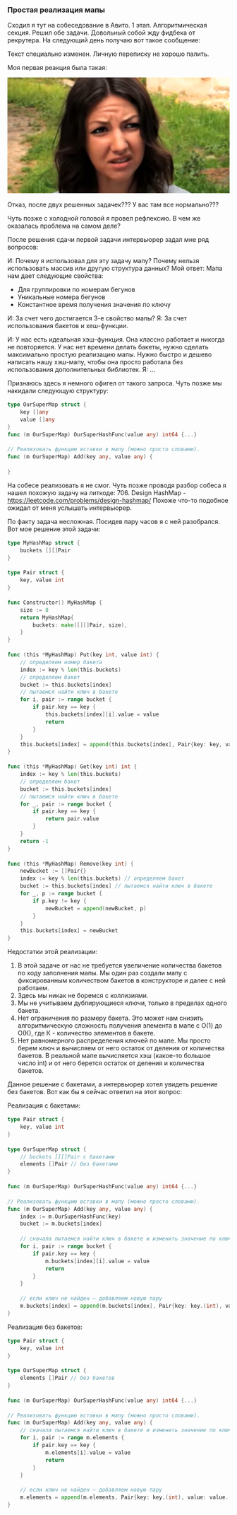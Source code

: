 ### Простая реализация мапы

Сходил я тут на собеседование в Авито.
1 этап. Алгоритмическая секция. Решил обе задачи. Довольный собой жду фидбека от рекрутера. На следующий день получаю вот такое сообщение:

Текст специально изменен. Личную переписку не хорошо палить.

Моя первая реакция была такая:

![wtf](images/what.png)

Отказ, после двух решенных задачек??? У вас там все нормально???

Чуть позже с холодной головой я провел рефлексию. В чем же оказалась проблема на самом деле?

После решения сдачи первой задачи интервьюрер задал мне ряд вопросов:

И:
Почему я использовал для эту задачу мапу? Почему нельзя использовать массив или другую структура данных?
Мой ответ:
Мапа нам дает следующие свойства:
- Для группировки по номерам бегунов
- Уникальные номера бегунов
- Константное время получения значения по ключу

И: За счет чего достигается 3-е свойство мапы?
Я: За счет использования бакетов и хеш-функции.

И: У нас есть идеальная хэш-функция. Она классно работает и никогда не повторяется. У нас нет времени делать бакеты, нужно сделать максимально простую реализацию мапы. Нужно быстро и дешево написать нашу хэш-мапу, чтобы она просто работала без использования дополнительных библиотек.
Я: ...

Признаюсь здесь я немного офигел от такого запроса. Чуть позже мы накидали следующую структуру:

``` go
type OurSuperMap struct {
    key []any 
    value []any
}
func (m OurSuperMap) OurSuperHashFunc(value any) int64 {...}

// Реализовать функцию вставки в мапу (можно просто словами).
func (m OurSuperMap) Add(key any, value any) {

}
```

На собесе реализовать я не смог. Чуть позже проводя разбор собеса я нашел похожую задачу на литкоде:
706. Design HashMap - https://leetcode.com/problems/design-hashmap/
Похоже что-то подобное ожидал от меня услышать интервьюрер.

По факту задача несложная. Посидев пару часов я с ней разобрался. Вот мое решение этой задачи:

``` Go
type MyHashMap struct {
    buckets [][]Pair
}

type Pair struct {
    key, value int
}

func Constructor() MyHashMap {
    size := 8
	return MyHashMap{
		buckets: make([][]Pair, size),
	}
}

func (this *MyHashMap) Put(key int, value int) {
    // определяем номер бакета
	index := key % len(this.buckets)
	// определяем бакет
	bucket := this.buckets[index]
	// пытаемся найти ключ в бакете
	for i, pair := range bucket {
		if pair.key == key {
			this.buckets[index][i].value = value
			return
		}
	}
	this.buckets[index] = append(this.buckets[index], Pair{key: key, value: value})
}

func (this *MyHashMap) Get(key int) int {
    index := key % len(this.buckets)
	// определяем бакет
	bucket := this.buckets[index]
	// пытаемся найти ключ в бакете
	for _, pair := range bucket {
		if pair.key == key {
			return pair.value
		}
	}
	return -1
}

func (this *MyHashMap) Remove(key int) {
    newBucket := []Pair{}
    index := key % len(this.buckets) // определяем бакет
	bucket := this.buckets[index] // пытаемся найти ключ в бакете
	for _, p := range bucket {
		if p.key != key {
			newBucket = append(newBucket, p)
		}
	}
	this.buckets[index] = newBucket
}
```
Недостатки этой реализации:
1) В этой задаче от нас не требуется увеличение количества бакетов по ходу заполнения мапы. Мы один раз создали мапу с фиксированным количеством бакетов в конструкторе и далее с ней работаем. 
2) Здесь мы никак не боремся с коллизиями. 
3) Мы не учитываем дублирующиеся ключи, только в пределах одного бакета.
4) Нет ограничения по размеру бакета. Это может нам снизить алгоритмическую сложность получения элемента в мапе с О(1) до О(К), где К - количество элементов в бакете.
5) Нет равномерного распределения ключей по мапе. Мы просто берем ключ и вычисляем от него остаток от деления от количества бакетов. В реальной мапе вычисляется хэш (какое-то большое число int) и от него берется остаток от деления и количества бакетов.

Данное решение с бакетами, а интервьюрер хотел увидеть решение без бакетов. Вот как бы я сейчас ответил на этот вопрос:

Реализация с бакетами:
``` Go
type Pair struct {
    key, value int
}

type OurSuperMap struct {
    // buckets [][]Pair c бакетами
    elements []Pair // без бакетами
}

func (m OurSuperMap) OurSuperHashFunc(value any) int64 {...}

// Реализовать функцию вставки в мапу (можно просто словами).
func (m OurSuperMap) Add(key any, value any) {
    index := m.OurSuperHashFunc(key)
    bucket := m.buckets[index]

    // сначала пытаемся найти ключ в бакете и изменить значение по ключу
    for i, pair := range bucket {
        if pair.key == key {
            m.buckets[index][i].value = value
            return
        }
    }

    // если ключ не найден — добавляем новую пару
    m.buckets[index] = append(m.buckets[index], Pair{key: key.(int), value: value.(int)})
}
```

Реализация без бакетов:
``` Go
type Pair struct {
    key, value int
}

type OurSuperMap struct {
    elements []Pair // без бакетов
}

func (m OurSuperMap) OurSuperHashFunc(value any) int64 {...}

// Реализовать функцию вставки в мапу (можно просто словами).
func (m OurSuperMap) Add(key any, value any) {
    // сначала пытаемся найти ключ в бакете и изменить значение по ключу
    for i, pair := range m.elements {
        if pair.key == key {
            m.elements[i].value = value
            return
        }
    }

    // если ключ не найден — добавляем новую пару
    m.elements = append(m.elements, Pair{key: key.(int), value: value.(int)})
}
```
